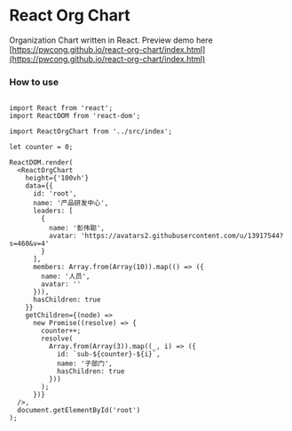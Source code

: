 # React Org Chart
Organization Chart written in React. Preview demo here [https://pwcong.github.io/react-org-chart/index.html](https://pwcong.github.io/react-org-chart/index.html)

### How to use
```tsx

import React from 'react';
import ReactDOM from 'react-dom';

import ReactOrgChart from '../src/index';

let counter = 0;

ReactDOM.render(
  <ReactOrgChart
    height={'100vh'}
    data={{
      id: 'root',
      name: '产品研发中心',
      leaders: [
        {
          name: '彭伟聪',
          avatar: 'https://avatars2.githubusercontent.com/u/13917544?s=460&v=4'
        }
      ],
      members: Array.from(Array(10)).map(() => ({
        name: '人员',
        avatar: ''
      })),
      hasChildren: true
    }}
    getChildren={(node) =>
      new Promise((resolve) => {
        counter++;
        resolve(
          Array.from(Array(3)).map((_, i) => ({
            id: `sub-${counter}-${i}`,
            name: '子部门',
            hasChildren: true
          }))
        );
      })}
  />,
  document.getElementById('root')
);

```